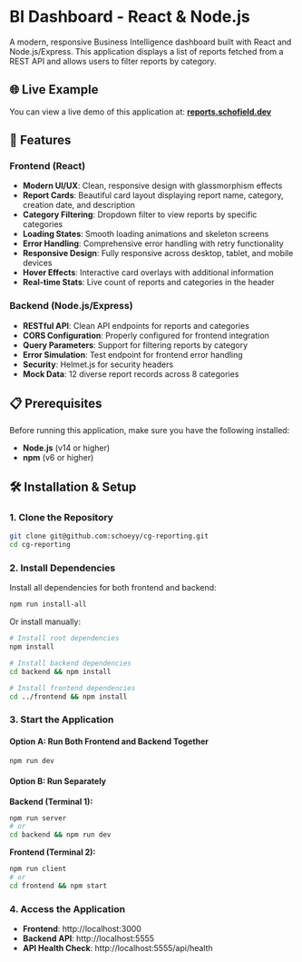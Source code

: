# BI Dashboard - React & Node.js

A modern, responsive Business Intelligence dashboard built with React and Node.js/Express. This application displays a list of reports fetched from a REST API and allows users to filter reports by category.

## 🌐 Live Example

You can view a live demo of this application at: **[reports.schofield.dev](https://reports.schofield.dev)**

## 🚀 Features

### Frontend (React)

-   **Modern UI/UX**: Clean, responsive design with glassmorphism effects
-   **Report Cards**: Beautiful card layout displaying report name, category, creation date, and description
-   **Category Filtering**: Dropdown filter to view reports by specific categories
-   **Loading States**: Smooth loading animations and skeleton screens
-   **Error Handling**: Comprehensive error handling with retry functionality
-   **Responsive Design**: Fully responsive across desktop, tablet, and mobile devices
-   **Hover Effects**: Interactive card overlays with additional information
-   **Real-time Stats**: Live count of reports and categories in the header

### Backend (Node.js/Express)

-   **RESTful API**: Clean API endpoints for reports and categories
-   **CORS Configuration**: Properly configured for frontend integration
-   **Query Parameters**: Support for filtering reports by category
-   **Error Simulation**: Test endpoint for frontend error handling
-   **Security**: Helmet.js for security headers
-   **Mock Data**: 12 diverse report records across 8 categories

## 📋 Prerequisites

Before running this application, make sure you have the following installed:

-   **Node.js** (v14 or higher)
-   **npm** (v6 or higher)

## 🛠️ Installation & Setup

### 1. Clone the Repository

```bash
git clone git@github.com:schoeyy/cg-reporting.git
cd cg-reporting
```

### 2. Install Dependencies

Install all dependencies for both frontend and backend:

```bash
npm run install-all
```

Or install manually:

```bash
# Install root dependencies
npm install

# Install backend dependencies
cd backend && npm install

# Install frontend dependencies
cd ../frontend && npm install
```

### 3. Start the Application

#### Option A: Run Both Frontend and Backend Together

```bash
npm run dev
```

#### Option B: Run Separately

**Backend (Terminal 1):**

```bash
npm run server
# or
cd backend && npm run dev
```

**Frontend (Terminal 2):**

```bash
npm run client
# or
cd frontend && npm start
```

### 4. Access the Application

-   **Frontend**: http://localhost:3000
-   **Backend API**: http://localhost:5555
-   **API Health Check**: http://localhost:5555/api/health
